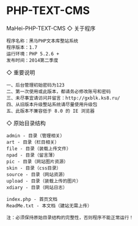 # PHP-TEXT-CMS
MaHei-PHP-TEXT-CMS
◇ 关于程序

	程序名称：黑马PHP文本库整站系统
	程序版本：1.7
	运行环境：PHP 5.2.6 +
	发布时间：2014第二季度

◇ 重要说明

	一、后台管理初始密码为123
	二、第一次使用或此版本，都请务必修改账号和密码
	三、未尽事宜请访问并留言：http://gxblk.ks8.ru/
	四、从旧版本升级整站系统请尽量使用升级包
	五、此版本不兼容低于 8.0 的 IE 浏览器

◇ 原始目录结构

	admin - 目录（管理相关）
	art - 目录（栏目相关）
	file - 目录（装载上传文件）
	npad - 目录（留言薄）
	pic - 目录（网站图片资源）
	skin - 目录（css目录）
	source - 目录（网站资源）
	upload - 目录（装载上传的图片）
	xdiary - 目录（网站日志）

	index.php - 首页文档
	ReadMe.txt - 本文档（建站无需上传）

	注：必须保持原始目录结构的完整性，否则程序不能正常运行！
